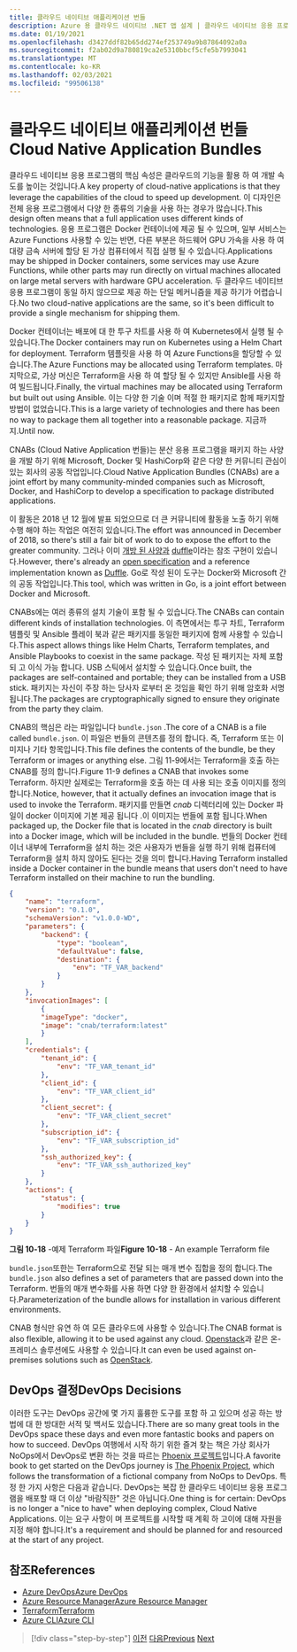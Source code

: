 ```yaml
---
title: 클라우드 네이티브 애플리케이션 번들
description: Azure 용 클라우드 네이티브 .NET 앱 설계 | 클라우드 네이티브 응용 프로그램 번들
ms.date: 01/19/2021
ms.openlocfilehash: d3427ddf82b65dd274ef253749a9b87864092a0a
ms.sourcegitcommit: f2ab02d9a780819ca2e5310bbcf5cfe5b7993041
ms.translationtype: MT
ms.contentlocale: ko-KR
ms.lasthandoff: 02/03/2021
ms.locfileid: "99506138"
---
```

# <a name="cloud-native-application-bundles"></a><span data-ttu-id="75f7d-103">클라우드 네이티브 애플리케이션 번들</span><span class="sxs-lookup"><span data-stu-id="75f7d-103">Cloud Native Application Bundles</span></span>

<span data-ttu-id="75f7d-104">클라우드 네이티브 응용 프로그램의 핵심 속성은 클라우드의 기능을 활용 하 여 개발 속도를 높이는 것입니다.</span><span class="sxs-lookup"><span data-stu-id="75f7d-104">A key property of cloud-native applications is that they leverage the capabilities of the cloud to speed up development.</span></span> <span data-ttu-id="75f7d-105">이 디자인은 전체 응용 프로그램에서 다양 한 종류의 기술을 사용 하는 경우가 많습니다.</span><span class="sxs-lookup"><span data-stu-id="75f7d-105">This design often means that a full application uses different kinds of technologies.</span></span> <span data-ttu-id="75f7d-106">응용 프로그램은 Docker 컨테이너에 제공 될 수 있으며, 일부 서비스는 Azure Functions 사용할 수 있는 반면, 다른 부분은 하드웨어 GPU 가속을 사용 하 여 대량 금속 서버에 할당 된 가상 컴퓨터에서 직접 실행 될 수 있습니다.</span><span class="sxs-lookup"><span data-stu-id="75f7d-106">Applications may be shipped in Docker containers, some services may use Azure Functions, while other parts may run directly on virtual machines allocated on large metal servers with hardware GPU acceleration.</span></span> <span data-ttu-id="75f7d-107">두 클라우드 네이티브 응용 프로그램이 동일 하지 않으므로 제공 하는 단일 메커니즘을 제공 하기가 어렵습니다.</span><span class="sxs-lookup"><span data-stu-id="75f7d-107">No two cloud-native applications are the same, so it's been difficult to provide a single mechanism for shipping them.</span></span>

<span data-ttu-id="75f7d-108">Docker 컨테이너는 배포에 대 한 투구 차트를 사용 하 여 Kubernetes에서 실행 될 수 있습니다.</span><span class="sxs-lookup"><span data-stu-id="75f7d-108">The Docker containers may run on Kubernetes using a Helm Chart for deployment.</span></span> <span data-ttu-id="75f7d-109">Terraform 템플릿을 사용 하 여 Azure Functions을 할당할 수 있습니다.</span><span class="sxs-lookup"><span data-stu-id="75f7d-109">The Azure Functions may be allocated using Terraform templates.</span></span> <span data-ttu-id="75f7d-110">마지막으로, 가상 머신은 Terraform을 사용 하 여 할당 될 수 있지만 Ansible를 사용 하 여 빌드됩니다.</span><span class="sxs-lookup"><span data-stu-id="75f7d-110">Finally, the virtual machines may be allocated using Terraform but built out using Ansible.</span></span> <span data-ttu-id="75f7d-111">이는 다양 한 기술 이며 적절 한 패키지로 함께 패키지할 방법이 없었습니다.</span><span class="sxs-lookup"><span data-stu-id="75f7d-111">This is a large variety of technologies and there has been no way to package them all together into a reasonable package.</span></span> <span data-ttu-id="75f7d-112">지금까지.</span><span class="sxs-lookup"><span data-stu-id="75f7d-112">Until now.</span></span>

<span data-ttu-id="75f7d-113">CNABs (Cloud Native Application 번들)는 분산 응용 프로그램을 패키지 하는 사양을 개발 하기 위해 Microsoft, Docker 및 HashiCorp와 같은 다양 한 커뮤니티 관심이 있는 회사의 공동 작업입니다.</span><span class="sxs-lookup"><span data-stu-id="75f7d-113">Cloud Native Application Bundles (CNABs) are a joint effort by many community-minded companies such as Microsoft, Docker, and HashiCorp to develop a specification to package distributed applications.</span></span>

<span data-ttu-id="75f7d-114">이 활동은 2018 년 12 월에 발표 되었으므로 더 큰 커뮤니티에 활동을 노출 하기 위해 수행 해야 하는 작업은 여전히 있습니다.</span><span class="sxs-lookup"><span data-stu-id="75f7d-114">The effort was announced in December of 2018, so there's still a fair bit of work to do to expose the effort to the greater community.</span></span> <span data-ttu-id="75f7d-115">그러나 이미 [개방 된 사양과](https://github.com/deislabs/cnab-spec) [duffle](https://duffle.sh/)이라는 참조 구현이 있습니다.</span><span class="sxs-lookup"><span data-stu-id="75f7d-115">However, there's already an [open specification](https://github.com/deislabs/cnab-spec) and a reference implementation known as [Duffle](https://duffle.sh/).</span></span> <span data-ttu-id="75f7d-116">Go로 작성 된이 도구는 Docker와 Microsoft 간의 공동 작업입니다.</span><span class="sxs-lookup"><span data-stu-id="75f7d-116">This tool, which was written in Go, is a joint effort between Docker and Microsoft.</span></span>

<span data-ttu-id="75f7d-117">CNABs에는 여러 종류의 설치 기술이 포함 될 수 있습니다.</span><span class="sxs-lookup"><span data-stu-id="75f7d-117">The CNABs can contain different kinds of installation technologies.</span></span> <span data-ttu-id="75f7d-118">이 측면에서는 투구 차트, Terraform 템플릿 및 Ansible 플레이 북과 같은 패키지를 동일한 패키지에 함께 사용할 수 있습니다.</span><span class="sxs-lookup"><span data-stu-id="75f7d-118">This aspect allows things like Helm Charts, Terraform templates, and Ansible Playbooks to coexist in the same package.</span></span> <span data-ttu-id="75f7d-119">작성 된 패키지는 자체 포함 되 고 이식 가능 합니다. USB 스틱에서 설치할 수 있습니다.</span><span class="sxs-lookup"><span data-stu-id="75f7d-119">Once built, the packages are self-contained and portable; they can be installed from a USB stick.</span></span>  <span data-ttu-id="75f7d-120">패키지는 자신이 주장 하는 당사자 로부터 온 것임을 확인 하기 위해 암호화 서명 됩니다.</span><span class="sxs-lookup"><span data-stu-id="75f7d-120">The packages are cryptographically signed to ensure they originate from the party they claim.</span></span>

<span data-ttu-id="75f7d-121">CNAB의 핵심은 라는 파일입니다 `bundle.json` .</span><span class="sxs-lookup"><span data-stu-id="75f7d-121">The core of a CNAB is a file called `bundle.json`.</span></span> <span data-ttu-id="75f7d-122">이 파일은 번들의 콘텐츠를 정의 합니다. 즉, Terraform 또는 이미지나 기타 항목입니다.</span><span class="sxs-lookup"><span data-stu-id="75f7d-122">This file defines the contents of the bundle, be they Terraform or images or anything else.</span></span> <span data-ttu-id="75f7d-123">그림 11-9에서는 Terraform을 호출 하는 CNAB를 정의 합니다.</span><span class="sxs-lookup"><span data-stu-id="75f7d-123">Figure 11-9 defines a CNAB that invokes some Terraform.</span></span> <span data-ttu-id="75f7d-124">하지만 실제로는 Terraform을 호출 하는 데 사용 되는 호출 이미지를 정의 합니다.</span><span class="sxs-lookup"><span data-stu-id="75f7d-124">Notice, however, that it actually defines an invocation image that is used to invoke the Terraform.</span></span> <span data-ttu-id="75f7d-125">패키지를 만들면 *cnab* 디렉터리에 있는 Docker 파일이 docker 이미지에 기본 제공 됩니다 .이 이미지는 번들에 포함 됩니다.</span><span class="sxs-lookup"><span data-stu-id="75f7d-125">When packaged up, the Docker file that is located in the *cnab* directory is built into a Docker image, which will be included in the bundle.</span></span> <span data-ttu-id="75f7d-126">번들의 Docker 컨테이너 내부에 Terraform을 설치 하는 것은 사용자가 번들을 실행 하기 위해 컴퓨터에 Terraform을 설치 하지 않아도 된다는 것을 의미 합니다.</span><span class="sxs-lookup"><span data-stu-id="75f7d-126">Having Terraform installed inside a Docker container in the bundle means that users don't need to have Terraform installed on their machine to run the bundling.</span></span>

```json
{
    "name": "terraform",
    "version": "0.1.0",
    "schemaVersion": "v1.0.0-WD",
    "parameters": {
        "backend": {
            "type": "boolean",
            "defaultValue": false,
            "destination": {
                "env": "TF_VAR_backend"
            }
        }
    },
    "invocationImages": [
        {
        "imageType": "docker",
        "image": "cnab/terraform:latest"
        }
    ],
    "credentials": {
        "tenant_id": {
            "env": "TF_VAR_tenant_id"
        },
        "client_id": {
            "env": "TF_VAR_client_id"
        },
        "client_secret": {
            "env": "TF_VAR_client_secret"
        },
        "subscription_id": {
            "env": "TF_VAR_subscription_id"
        },
        "ssh_authorized_key": {
            "env": "TF_VAR_ssh_authorized_key"
        }
    },
    "actions": {
        "status": {
            "modifies": true
        }
    }
}
```

<span data-ttu-id="75f7d-127">**그림 10-18** -예제 Terraform 파일</span><span class="sxs-lookup"><span data-stu-id="75f7d-127">**Figure 10-18** - An example Terraform file</span></span>

<span data-ttu-id="75f7d-128">`bundle.json`또한는 Terraform으로 전달 되는 매개 변수 집합을 정의 합니다.</span><span class="sxs-lookup"><span data-stu-id="75f7d-128">The `bundle.json` also defines a set of parameters that are passed down into the Terraform.</span></span> <span data-ttu-id="75f7d-129">번들의 매개 변수화를 사용 하면 다양 한 환경에서 설치할 수 있습니다.</span><span class="sxs-lookup"><span data-stu-id="75f7d-129">Parameterization of the bundle allows for installation in various different environments.</span></span>

<span data-ttu-id="75f7d-130">CNAB 형식만 유연 하 여 모든 클라우드에 사용할 수 있습니다.</span><span class="sxs-lookup"><span data-stu-id="75f7d-130">The CNAB format is also flexible, allowing it to be used against any cloud.</span></span> <span data-ttu-id="75f7d-131">[Openstack](https://www.openstack.org/)과 같은 온-프레미스 솔루션에도 사용할 수 있습니다.</span><span class="sxs-lookup"><span data-stu-id="75f7d-131">It can even be used against on-premises solutions such as [OpenStack](https://www.openstack.org/).</span></span>

## <a name="devops-decisions"></a><span data-ttu-id="75f7d-132">DevOps 결정</span><span class="sxs-lookup"><span data-stu-id="75f7d-132">DevOps Decisions</span></span>

<span data-ttu-id="75f7d-133">이러한 도구는 DevOps 공간에 몇 가지 훌륭한 도구를 포함 하 고 있으며 성공 하는 방법에 대 한 방대한 서적 및 백서도 있습니다.</span><span class="sxs-lookup"><span data-stu-id="75f7d-133">There are so many great tools in the DevOps space these days and even more fantastic books and papers on how to succeed.</span></span> <span data-ttu-id="75f7d-134">DevOps 여행에서 시작 하기 위한 즐겨 찾는 책은 가상 회사가 NoOps에서 DevOps로 변환 하는 것을 따르는 [Phoenix 프로젝트](https://www.oreilly.com/library/view/the-phoenix-project/9781457191350/)입니다.</span><span class="sxs-lookup"><span data-stu-id="75f7d-134">A favorite book to get started on the DevOps journey is [The Phoenix Project](https://www.oreilly.com/library/view/the-phoenix-project/9781457191350/), which follows the transformation of a fictional company from NoOps to DevOps.</span></span> <span data-ttu-id="75f7d-135">특정 한 가지 사항은 다음과 같습니다. DevOps는 복잡 한 클라우드 네이티브 응용 프로그램을 배포할 때 더 이상 "바람직한" 것은 아닙니다.</span><span class="sxs-lookup"><span data-stu-id="75f7d-135">One thing is for certain: DevOps is no longer a "nice to have" when deploying complex, Cloud Native Applications.</span></span> <span data-ttu-id="75f7d-136">이는 요구 사항이 며 프로젝트를 시작할 때 계획 하 고이에 대해 자원을 지정 해야 합니다.</span><span class="sxs-lookup"><span data-stu-id="75f7d-136">It's a requirement and should be planned for and resourced at the start of any project.</span></span>

## <a name="references"></a><span data-ttu-id="75f7d-137">참조</span><span class="sxs-lookup"><span data-stu-id="75f7d-137">References</span></span>

- [<span data-ttu-id="75f7d-138">Azure DevOps</span><span class="sxs-lookup"><span data-stu-id="75f7d-138">Azure DevOps</span></span>](https://azure.microsoft.com/services/devops/)
- [<span data-ttu-id="75f7d-139">Azure Resource Manager</span><span class="sxs-lookup"><span data-stu-id="75f7d-139">Azure Resource Manager</span></span>](/azure/azure-resource-manager/management/overview)
- [<span data-ttu-id="75f7d-140">Terraform</span><span class="sxs-lookup"><span data-stu-id="75f7d-140">Terraform</span></span>](https://www.terraform.io/)
- [<span data-ttu-id="75f7d-141">Azure CLI</span><span class="sxs-lookup"><span data-stu-id="75f7d-141">Azure CLI</span></span>](/cli/azure/)

>[!div class="step-by-step"]
><span data-ttu-id="75f7d-142">[이전](infrastructure-as-code.md)
>[다음](summary.md)</span><span class="sxs-lookup"><span data-stu-id="75f7d-142">[Previous](infrastructure-as-code.md)
[Next](summary.md)</span></span>
